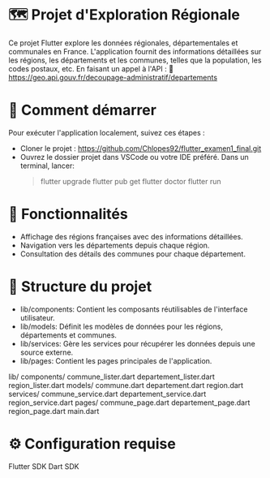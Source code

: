 # 🗺️ Projet d'Exploration Régionale

Ce projet Flutter explore les données régionales, départementales et communales en France. L'application fournit des informations détaillées sur les régions, les départements et les communes, telles que la population, les codes postaux, etc. En faisant un appel à l'API : 🔗 https://geo.api.gouv.fr/decoupage-administratif/departements

# 🚀 Comment démarrer

Pour exécuter l'application localement, suivez ces étapes :
- Cloner le projet :
  https://github.com/Chlopes92/flutter_examen1_final.git
- Ouvrez le dossier projet dans VSCode ou votre IDE préféré.
  Dans un terminal, lancer:
  > flutter upgrade
  > flutter pub get
  > flutter doctor
  > flutter run

# 🎯 Fonctionnalités

- Affichage des régions françaises avec des informations détaillées.
- Navigation vers les départements depuis chaque région.
- Consultation des détails des communes pour chaque département.

# 🧩 Structure du projet
- lib/components: Contient les composants réutilisables de l'interface utilisateur.
- lib/models: Définit les modèles de données pour les régions, départements et communes.
- lib/services: Gère les services pour récupérer les données depuis une source externe.
- lib/pages: Contient les pages principales de l'application.

lib/
  components/
    commune_lister.dart
    departement_lister.dart
    region_lister.dart
  models/
    commune.dart
    departement.dart
    region.dart
  services/
    commune_service.dart
    departement_service.dart
    region_service.dart
  pages/
    commune_page.dart
    departement_page.dart
    region_page.dart
  main.dart

# ⚙️ Configuration requise
Flutter SDK
Dart SDK
